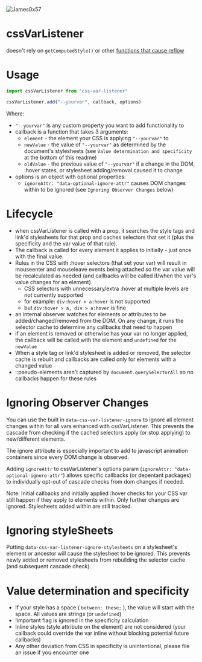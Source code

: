 ![James0x57](https://img.shields.io/badge/James0x57%20%F0%9F%91%BD-I%20made%20a%20thing!-blueviolet.svg?labelColor=222222)

# cssVarListener

doesn't rely on `getComputedStyle()` or other [functions that cause reflow](https://gist.github.com/paulirish/5d52fb081b3570c81e3a)

# Usage

```js
import cssVarListener from "css-var-listener"

cssVarListener.add("--yourvar", callback, options)
```

Where:
 * `"--yourvar"` is any custom property you want to add functionality to
 * callback is a function that takes 3 arguments:
   - `element` - the element your CSS is applying `"--yourvar"` to
   - `newValue` - the value of `"--yourvar"` as determined by the document's stylesheets (see `Value determination and specificity` at the bottom of this readme)
   - `oldValue` - the previous value of `"--yourvar"` if a change in the DOM, :hover states, or stylesheet adding/removal caused it to change
 * options is an object with optional properties:
   - `ignoreAttr: "data-optional-ignore-attr"` causes DOM changes within to be ignored (see `Ignoring Observer Changes` below)

# Lifecycle

 * when cssVarListener is called with a prop, it searches the style tags and link'd stylesheets for that prop and caches selectors that set it (plus the specificity and the var value of that rule).
 * The callback is called for every element it applies to initially - just once with the final value.
 * Rules in the CSS with :hover selectors (that set your var) will result in mouseenter and mouseleave events being attached so the var value will be recalculated as needed (and callbacks will be called if/when the var's value changes for an element)
   - CSS selectors with unnecessary/extra :hover at multiple levels are not currently supported
   - for example: `div:hover > a:hover` is not supported
   - but `div:hover > a, div > a:hover` is fine
 * an internal observer watches for elements or attributes to be added/changed/removed from the DOM. On any change, it runs the selector cache to determine any callbacks that need to happen
 * if an element is removed or otherwise has your var no longer applied, the callback will be called with the element and `undefined` for the `newValue`
 * When a style tag or link'd stylesheet is added or removed, the selector cache is rebuilt and callbacks are called only for elements with a changed value
 * ::pseudo-elements aren't captured by `document.querySelectorAll` so no callbacks happen for these rules

# Ignoring Observer Changes

You can use the built in `data-css-var-listener-ignore` to ignore all element changes within for all vars enhanced with cssVarListener. This prevents the cascade from checking if the cached selectors apply (or stop applying) to new/different elements.

The ignore attribute is especially important to add to javascript animation containers since every DOM change is observed.

Adding `ignoreAttr` to cssVarListener's options param (`ignoreAttr: "data-optional-ignore-attr"`) allows specific callbacks (or depentant packages) to individually opt-out of cascade checks from dom changes if needed.

Note: Initial callbacks and initially applied :hover checks for your CSS var still happen if they apply to elements within. Only further changes are ignored. Stylesheets added within are still tracked.

# Ignoring styleSheets

Putting `data-css-var-listener-ignore-stylesheets` on a stylesheet's element or ancestor will cause the stylesheet to be ignored. This prevents newly added or removed stylesheets from rebuilding the selector cache (and subsequent cascade check).

# Value determination and specificity

 * If your style has a space ( `between: these;` ), the value will start with the space. All values are strings (or `undefined`)
 * !important flag is ignored in the specificity calculation
 * Inline styles (style attribute on the element) are not considered (your callback could override the var inline without blocking potential future callbacks)
 * Any other deviation from CSS in specificity is unintentional, please file an issue if you encounter one

